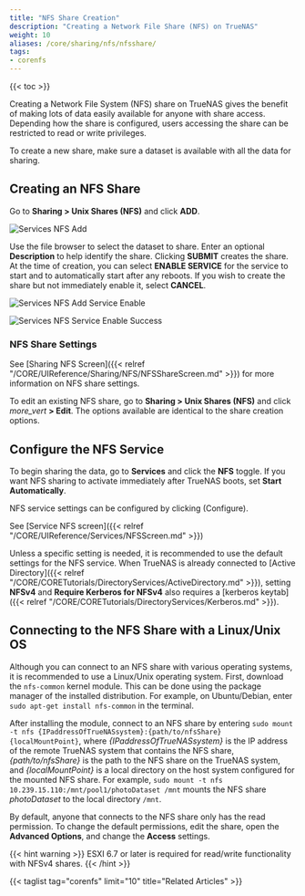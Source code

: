 ```yaml
---
title: "NFS Share Creation"
description: "Creating a Network File Share (NFS) on TrueNAS"
weight: 10
aliases: /core/sharing/nfs/nfsshare/
tags:
- corenfs
---
```


{{< toc >}}

Creating a Network File System (NFS) share on TrueNAS gives the benefit of making lots of data easily available for anyone with share access.
Depending how the share is configured, users accessing the share can be restricted to read or write privileges.

To create a new share, make sure a dataset is available with all the data for sharing.

## Creating an NFS Share

Go to **Sharing > Unix Shares (NFS)** and click **ADD**.

![Services NFS Add](/images/CORE/12.0/SharingNFSAdd.png "Services NFS Add")

Use the file browser to select the dataset to share.
Enter an optional **Description** to help identify the share.
Clicking **SUBMIT** creates the share.
At the time of creation, you can select **ENABLE SERVICE** for the service to start and to automatically start after any reboots.
If you wish to create the share but not immediately enable it, select **CANCEL**.

![Services NFS Add Service Enable](/images/CORE/12.0/SharingNFSAddServiceEnable.png "Services NFS Add Service Enable")

![Services NFS Service Enable Success](/images/CORE/12.0/SharingNFSAddServiceEnableSuccess.png "Services NFS Add Service Enable Success")

### NFS Share Settings

See [Sharing NFS Screen]({{< relref "/CORE/UIReference/Sharing/NFS/NFSShareScreen.md" >}}) for more information on NFS share settings.

To edit an existing NFS share, go to **Sharing > Unix Shares (NFS)** and click <i class="material-icons" aria-hidden="true" title="Options">more_vert</i> **> Edit**.
The options available are identical to the share creation options.

## Configure the NFS Service

To begin sharing the data, go to **Services** and click the **NFS** toggle.
If you want NFS sharing to activate immediately after TrueNAS boots, set **Start Automatically**.

NFS service settings can be configured by clicking <i class="fa fa-pen" aria-hidden="true" title="Configure"></i> (Configure).

See [Service NFS screen]({{< relref "/CORE/UIReference/Services/NFSScreen.md" >}})

Unless a specific setting is needed, it is recommended to use the default settings for the NFS service.
When TrueNAS is already connected to [Active Directory]({{< relref "/CORE/CORETutorials/DirectoryServices/ActiveDirectory.md" >}}), setting **NFSv4** and **Require Kerberos for NFSv4** also requires a [kerberos keytab]({{< relref "/CORE/CORETutorials/DirectoryServices/Kerberos.md" >}}).

## Connecting to the NFS Share with a Linux/Unix OS

Although you can connect to an NFS share with various operating systems, it is recommended to use a Linux/Unix operating system.
First, download the `nfs-common` kernel module.
This can be done using the package manager of the installed distribution.
For example, on Ubuntu/Debian, enter `sudo apt-get install nfs-common` in the terminal.

After installing the module, connect to an NFS share by entering `sudo mount -t nfs {IPaddressOfTrueNASsystem}:{path/to/nfsShare} {localMountPoint}`, where *{IPaddressOfTrueNASsystem}* is the IP address of the remote TrueNAS system that contains the NFS share, *{path/to/nfsShare}* is the path to the NFS share on the TrueNAS system, and *{localMountPoint}* is a local directory on the host system configured for the mounted NFS share.
For example, `sudo mount -t nfs 10.239.15.110:/mnt/pool1/photoDataset /mnt` mounts the NFS share *photoDataset* to the local directory `/mnt`.

By default, anyone that connects to the NFS share only has the read permission.
To change the default permissions, edit the share, open the **Advanced Options**, and change the **Access** settings.

{{< hint warning >}}
ESXI 6.7 or later is required for read/write functionality with NFSv4 shares.
{{< /hint >}}

{{< taglist tag="corenfs" limit="10" title="Related Articles" >}}